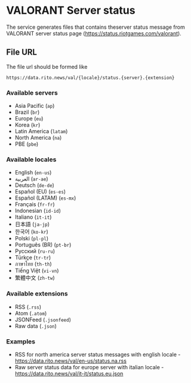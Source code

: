 # VALORANT Server status

The service generates files that contains theserver status message from VALORANT server status page (https://status.riotgames.com/valorant).

## File URL
The file url should be formed like
```
https://data.rito.news/val/{locale}/status.{server}.{extension}
```

### Available servers
- Asia Pacific (`ap`)
- Brazil (`br`)
- Europe (`eu`)
- Korea (`kr`)
- Latin America (`latam`)
- North America (`na`)
- PBE (`pbe`)


### Available locales
- English (`en-us`)
- العربية (`ar-ae`)
- Deutsch (`de-de`)
- Español (EU) (`es-es`)
- Español (LATAM) (`es-mx`)
- Français (`fr-fr`)
- Indonesian (`id-id`)
- Italiano (`it-it`)
- 日本語 (`ja-jp`)
- 한국어 (`ko-kr`)
- Polski (`pl-pl`)
- Português (BR) (`pt-br`)
- Русский (`ru-ru`)
- Türkçe (`tr-tr`)
- ภาษาไทย (`th-th`)
- Tiếng Việt (`vi-vn`)
- 繁體中文 (`zh-tw`)

### Available extensions
- RSS (`.rss`)
- Atom (`.atom`)
- JSONFeed (`.jsonfeed`)
- Raw data (`.json`)

### Examples
- RSS for north america server status messages with english locale - https://data.rito.news/val/en-us/status.na.rss
- Raw server status data for europe server with italian locale - https://data.rito.news/val/it-it/status.eu.json

